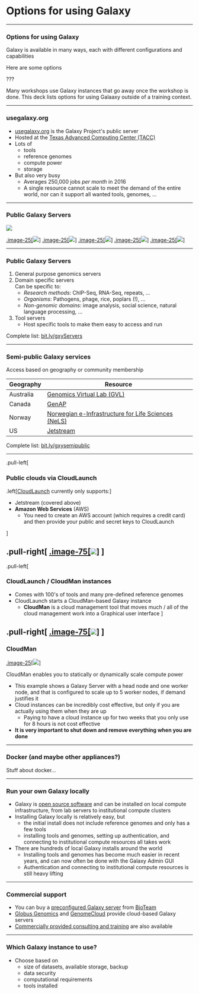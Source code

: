# Options for using Galaxy

---

### Options for using Galaxy

Galaxy is available in many ways, each with different configurations and capabilities

Here are some options

???

Many workshops use Galaxy instances that go away once the workshop is done.
This deck lists options for using Galaaxy outside of a training context.

---

### usegalaxy.org

- [usegalaxy.org](https://usegalaxy.org/) is the Galaxy Project's public server
- Hosted at the [Texas Advanced Computing Center (TACC)](https://www.tacc.utexas.edu/)
- Lots of
  - tools
  - reference genomes
  - compute power
  - storage
- But also very busy
  - Averages 250,000 jobs *per month* in 2016
  - A single resource cannot scale to meet the demand of the entire world, nor can it support all wanted tools, genomes, ...

---

### Public Galaxy Servers
![](../../images/GTNLogo1000.png)

[.image-25[![](../../images/public_server_galaxeast.png)]](https://galaxyproject.org/public-galaxy-servers/#galaxeast)
[.image-25[![](../images/public_servers_odometer_count.png)]](https://galaxyproject.org/public-galaxy-servers/)
[.image-25[![](../../images/public_server_gigagalaxy.png)]](https://galaxyproject.org/public-galaxy-servers/#gigagalaxy)
[.image-25[![](../../images/public_server_genomichyperbrowser.png)]](https://hyperbrowser.uio.no/hb/)
[.image-25[![](../../images/public_server_lappsgrid.png)]](https://galaxy.lappsgrid.org/)

---

### Public Galaxy Servers

1. General purpose genomics servers
1. Domain specific servers<br />
   Can be specific to:
   - *Research methods*: ChIP-Seq, RNA-Seq, repeats, ...
   - *Organisms*: Pathogens, phage, rice, poplars (!), ...
   - *Non-genomic domains*: image analysis, social science, natural language processing, ...
1. Tool servers
   - Host specific tools to make them easy to access and run

Complete list: [bit.ly/gxyServers](https://bit.ly/gxyServers)

---

### Semi-public Galaxy services

Access based on geography or community membership

| Geography  | Resource |
| ---------- | -------- |
| Australia  | [Genomics Virtual Lab (GVL)](https://launch.genome.edu.au/launch)  |
| Canada | [GenAP](https://www.genap.ca/) |
| Norway | [Norwegian e-Infrastructure for Life Sciences (NeLS)](https://nels.bioinfo.no/) |
| US | [Jetstream](https://galaxyproject.org/cloud/jetstream/) |

Complete list: [bit.ly/gxysemipublic](http://bit.ly/gxysemipublic)

---

.pull-left[
### Public clouds via CloudLaunch

.left[[CloudLaunch](https://launch.usegalaxy.org/) currently only supports:]
- Jetstream (covered above)
- **Amazon Web Services** (AWS)
  - You need to create an AWS account (which requires a
    credit card) and then provide your public and secret keys to CloudLaunch

]

.pull-right[
[.image-75[![](../../images/cloudlaunch_empty.png)]](https://launch.usegalaxy.org/)
]
---

.pull-left[
### CloudLaunch / CloudMan instances

- Comes with 100's of tools and many pre-defined reference genomes
- CloudLaunch starts a CloudMan-based Galaxy instance
  - **CloudMan** is a cloud management tool that moves much / all of the cloud management work into a Graphical user interface
]

.pull-right[
[.image-75[![](../../shared/images/cloudman_based_server_landing_page.png)]](http://wiki.galaxyproject.org/CloudMan)
]
---

### CloudMan

[.image-25[![](../../shared/images/cloudman_management_console_showing_autoscaled_w_1_worker.png)]](http://wiki.galaxyproject.org/CloudMan)

CloudMan enables you to statically or dynamically scale compute power

- This example shows a Galaxy Server with a head node and one worker node, and that is configured to scale up to 5 worker nodes, if demand justifies it
- Cloud instances can be incredibly cost effective, but only if you are actually using them when they are up
  - Paying to have a cloud instance up for two weeks that you only use for 8 hours is not cost effective
- **It is very important to shut down and remove everything when you are done**

---

### Docker (and maybe other appliances?)

Stuff about docker...

---

### Run your own Galaxy locally

- Galaxy is [open source software](http://getgalaxy.org/) and can be installed on local compute infrastructure, from lab servers to institutional compute clusters
- Installing Galaxy locally is relatively easy, but
  - the initial install does not include reference genomes and only has a few tools
  - installing tools and genomes, setting up authentication, and connecting to institutional compute resources all takes work
- There are hundreds of local Galaxy installs around the world
  - Installing tools and genomes has become much easier in recent years, and can now often be done with the Galaxy Admin GUI
  - Authentication and connecting to institutional compute resources is still heavy lifting

---

### Commercial support

- You can buy a [preconfigured Galaxy server](https://bioteam.net/products/galaxy-appliance/) from [BioTeam](https://bioteam.net)
- [Globus Genomics](http://globusgenomics.org/) and [GenomeCloud](http://www.genome-cloud.com/) provide cloud-based Galaxy servers
- [Commercially provided consulting and training](https://galaxyproject.org/support/commercial/) are also available

---

### Which Galaxy instance to use?

- Choose based on
  - size of datasets, available storage, backup
  - data security
  - computational requirements
  - tools installed

